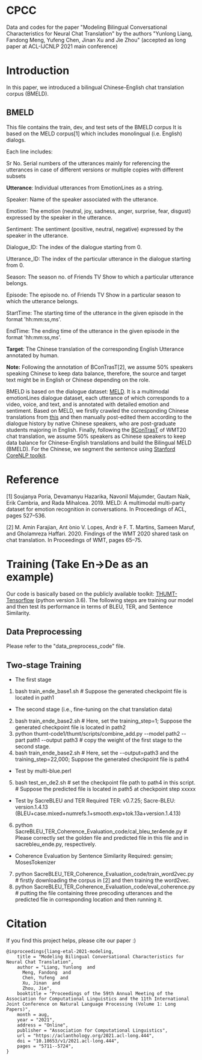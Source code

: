 # CPCC
Data and codes for the paper "Modeling Bilingual Conversational Characteristics for Neural Chat Translation" by the authors "Yunlong Liang, Fandong Meng, Yufeng Chen, Jinan Xu and Jie Zhou" (accepted as long paper at ACL-IJCNLP 2021 main conference)

# Introduction

In this paper, we introduced a bilingual Chinese-English chat translation corpus (BMELD).

## BMELD

This file contains the train, dev, and test sets of the BMELD corpus
It is based on the MELD corpus[1] which includes monolingual (i.e. English) dialogs. 

Each line includes:

  Sr No.  Serial numbers of the utterances mainly for referencing the utterances in case of different versions or multiple copies with different subsets
  
  **Utterance**:  Individual utterances from EmotionLines as a string.
  
  Speaker:  Name of the speaker associated with the utterance.
  
  Emotion:  The emotion (neutral, joy, sadness, anger, surprise, fear, disgust) expressed by the speaker in the utterance.
  
  Sentiment:  The sentiment (positive, neutral, negative) expressed by the speaker in the utterance.
  
  Dialogue_ID:  The index of the dialogue starting from 0.
  
  Utterance_ID: The index of the particular utterance in the dialogue starting from 0.
  
  Season: The season no. of Friends TV Show to which a particular utterance belongs.
  
  Episode:  The episode no. of Friends TV Show in a particular season to which the utterance belongs.
  
  StartTime:  The starting time of the utterance in the given episode in the format 'hh:mm:ss,ms'.
  
  EndTime:  The ending time of the utterance in the given episode in the format 'hh:mm:ss,ms'.
  
  **Target**: The Chinese translation of the corresponding English Utterance annotated by human.


**Note:** Following the annotation of BConTrasT[2], we assume 50% speakers speaking Chinese to keep data balance, therefore, the source and target text might be in English or Chinese depending on the role.

BMELD is based on the dialogue dataset: [MELD](https://github.com/declare-lab/MELD). It is a multimodal emotionLines dialogue dataset, each utterance of which corresponds to a video, voice, and text, and is annotated with detailed emotion and sentiment. Based on MELD, we firstly crawled the corresponding Chinese translations from [this](https://www.zimutiantang.com/) and then manually post-edited them according to the dialogue history by native Chinese speakers, who are post-graduate students majoring in English. Finally, following the [BConTrasT](https://github.com/Unbabel/BConTrasT) of WMT20 chat translation, we assume 50\% speakers as Chinese speakers to keep data balance for Chinese-English translations and build the Bilingual MELD (BMELD). For the Chinese, we segment the sentence using [Stanford CoreNLP toolkit](https://stanfordnlp.github.io/CoreNLP/index.html).


# Reference


[1] Soujanya Poria, Devamanyu Hazarika, Navonil Majumder, Gautam Naik, Erik Cambria, and Rada Mihalcea. 2019. MELD: A multimodal multi-party dataset for emotion recognition in conversations. In Proceedings of ACL, pages 527–536.

[2] M. Amin Farajian, Ant ́onio V. Lopes, Andr ́e F. T. Martins, Sameen Maruf, and Gholamreza Haffari. 2020. Findings of the WMT 2020 shared task on chat translation. In Proceedings of WMT, pages 65–75.


# Training (Take En->De as an example)
Our code is basically based on the publicly available toolkit: [THUMT-Tensorflow](https://github.com/THUNLP-MT/THUMT) (python version 3.6).
The following steps are training our model and then test its performance in terms of BLEU, TER, and Sentence Similarity.

## Data Preprocessing
Please refer to the "data_preprocess_code" file.

## Two-stage Training

+ The first stage
1) bash train_ende_base1.sh # Suppose the generated checkpoint file is located in path1

+ The second stage (i.e., fine-tuning on the chat translation data)
2) bash train_ende_base2.sh # Here, set the training_step=1; Suppose the generated checkpoint file is located in path2
3) python thumt-code1/thumt/scripts/combine_add.py --model path2 --part path1 --output path3  # copy the weight of the first stage to the second stage.
4) bash train_ende_base2.sh # Here, set the --output=path3 and the training_step=22,000; Suppose the generated checkpoint file is path4

+ Test by multi-blue.perl
5) bash test_en_de2.sh # set the checkpoint file path to path4 in this script. # Suppose the predicted file is located in path5 at checkpoint step xxxxx

+ Test by SacreBLEU and TER
Required TER: v0.7.25; Sacre-BLEU: version.1.4.13 (BLEU+case.mixed+numrefs.1+smooth.exp+tok.13a+version.1.4.13)

6) python SacreBLEU_TER_Coherence_Evaluation_code/cal_bleu_ter4ende.py # Please correctly set the golden file and predicted file in this file and in sacrebleu_ende.py, respectively.

+ Coherence Evaluation by Sentence Similarity
Required: gensim; MosesTokenizer

7) python SacreBLEU_TER_Coherence_Evaluation_code/train_word2vec.py # firstly downloading the corpus in [2] and then training the word2vec.
8) python SacreBLEU_TER_Coherence_Evaluation_code/eval_coherence.py # putting the file containing three precoding utterances and the predicted file in corresponding location and then running it.

# Citation
If you find this project helps, please cite our paper :)

```
@inproceedings{liang-etal-2021-modeling,
    title = "Modeling Bilingual Conversational Characteristics for Neural Chat Translation",
    author = "Liang, Yunlong  and
      Meng, Fandong  and
      Chen, Yufeng  and
      Xu, Jinan  and
      Zhou, Jie",
    booktitle = "Proceedings of the 59th Annual Meeting of the Association for Computational Linguistics and the 11th International Joint Conference on Natural Language Processing (Volume 1: Long Papers)",
    month = aug,
    year = "2021",
    address = "Online",
    publisher = "Association for Computational Linguistics",
    url = "https://aclanthology.org/2021.acl-long.444",
    doi = "10.18653/v1/2021.acl-long.444",
    pages = "5711--5724",
}
```

